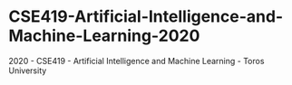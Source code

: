 # CSE419-Artificial-Intelligence-and-Machine-Learning-2020
2020 - CSE419 - Artificial Intelligence and Machine Learning - Toros University
